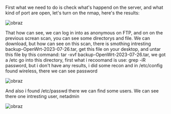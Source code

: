 First what we need to do is check what's happend on the server, and what kind of port are open, let's turn on the nmap, here's the results:

![obraz](https://github.com/Anogota/Wifinetic/assets/143951834/dd06067d-410f-4b64-8151-d22407304a47)

That how can see, we can log in into as anonymous on FTP, and on on the previous screan scan, you can see some directorys and file.
We can download, but how can see on this scan, there is smothing intresting backup-OpenWrt-2023-07-26.tar, get this file on your desktop, and untar this file by this command: tar -xvf backup-OpenWrt-2023-07-26.tar, we got a /etc go into this directory, first what i recoomand is use: grep -iR password, but i don't have any results, i did some recon and in /etc/config found wireless, there we can see password

![obraz](https://github.com/Anogota/Wifinetic/assets/143951834/8a5841fd-65d5-48ff-ba3a-8036482ade44)

And also i found /etc/passwd there we can find some users.
We can see there one intresting user, netadmin

![obraz](https://github.com/Anogota/Wifinetic/assets/143951834/fd6b0fc4-abbc-4740-b7f2-eee51aa7539e)

